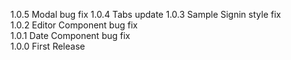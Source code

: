 1.0.5 Modal bug fix
1.0.4 Tabs update
1.0.3 Sample Signin style fix   
1.0.2 Editor Component bug fix   
1.0.1 Date Component bug fix   
1.0.0 First Release
